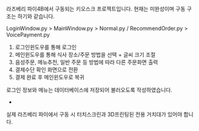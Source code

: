 라즈베리 파이4B에서 구동되는 키오스크 프로젝트입니다.
현재는 미완성이며 구동 구조는 하기와 같습니다.

LoginWindow.py > MainWindow.py > Normal.py / RecommendOrder.py > VoicePayment.py

1. 로그인윈도우를 통해 로그인
2. 메인윈도우를 통해 식사 장소/주문 방법을 선택 + 글씨 크기 조절
3. 음성주문, 메뉴추천, 일반 주문 등 방법에 따라 다른 주문화면 출력
4. 결제수단 확인 화면으로 전환
5. 결제 완료 후 메인윈도우로 복귀

로그인 정보와 메뉴는 데이터베이스에 저장되어 불러오도록 작성하였습니다.

+

실제 라즈베리 파이에서 구동 시 터치스크린과 3D프린팅된 전용 거치대가 있어야 합니다.
